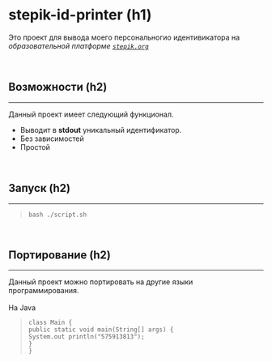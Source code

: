 # stepik-id-printer (h1)

Это проект для вывода моего персональногио идентивикатора на *образовательной платформе [`stepik.org`](https://stepik.org/)*

<br>

## Возможности (h2)

___

Данный проект имеет следующий функционал.

- Выводит в **stdout** уникальный идентификатор.  
- Без зависимостей  
- Простой  
<br>

 ## Запуск (h2)

 ___

 > `bash ./script.sh`

<br>

 ## Портирование (h2)

 ___

Данный проект можно портировать на другие языки программирования.  
<br>
На Java

>`class Main {`<br>`public static void main(String[] args) {`<br>`System.out println("575913813");`<br>`}`<br>`}`

